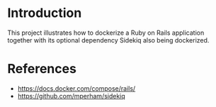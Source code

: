 # Introduction

This project illustrates how to dockerize a Ruby on Rails application
together with its optional dependency Sidekiq also being dockerized.

# References

* https://docs.docker.com/compose/rails/
* https://github.com/mperham/sidekiq